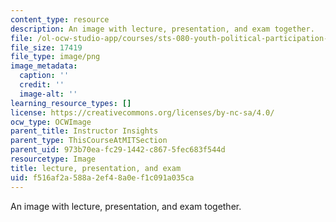 ```yaml
---
content_type: resource
description: An image with lecture, presentation, and exam together.
file: /ol-ocw-studio-app/courses/sts-080-youth-political-participation-spring-2016/f516af2a588a2ef48a0ef1c091a035ca_edu_b-lecpres-exam.png
file_size: 17419
file_type: image/png
image_metadata:
  caption: ''
  credit: ''
  image-alt: ''
learning_resource_types: []
license: https://creativecommons.org/licenses/by-nc-sa/4.0/
ocw_type: OCWImage
parent_title: Instructor Insights
parent_type: ThisCourseAtMITSection
parent_uid: 973b70ea-fc29-1442-c867-5fec683f544d
resourcetype: Image
title: lecture, presentation, and exam
uid: f516af2a-588a-2ef4-8a0e-f1c091a035ca
---
```

An image with lecture, presentation, and exam together.